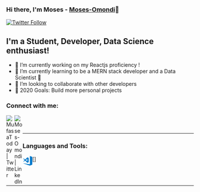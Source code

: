 ### Hi there, I'm Moses - [Moses-Omondi](https://github.com/Moses-Omondi)👋

[![Twitter Follow](https://img.shields.io/twitter/follow/MufasaToday?color=1DA1F2&logo=twitter&style=for-the-badge)](https://twitter.com/intent/follow?original_referer=https%3A%2F%2Fgithub.com%2FMufasaToday&screen_name=MufasaToday)

## I'm a Student, Developer, Data Science enthusiast!

- 🔭 I’m currently working on my Reactjs proficiency !
- 🌱 I’m currently learning to be a MERN stack developer and a Data Scientist 🤣
- 👯 I’m looking to collaborate with other developers
- 🥅 2020 Goals: Build more personal projects

### Connect with me:

[<img align="left" alt="MufasaToday | Twitter" width="22px" src="https://cdn.jsdelivr.net/npm/simple-icons@v3/icons/twitter.svg" />](https://twitter.com/MufasaToday)
[<img align="left" alt="Moses-Omondi | LinkedIn" width="22px" src="https://cdn.jsdelivr.net/npm/simple-icons@v3/icons/linkedin.svg" />](https://www.linkedin.com/in/moses-omondi-a5391599/)

<br />
<br />

---

### Languages and Tools:

[<img align="left" alt="Visual Studio Code" width="26px" src="https://raw.githubusercontent.com/github/explore/80688e429a7d4ef2fca1e82350fe8e3517d3494d/topics/visual-studio-code/visual-studio-code.png" />]

<br />
<br />

---
